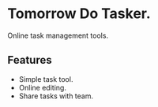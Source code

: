 # Tomorrow Do Tasker.
Online task management tools.

## Features
* Simple task tool.
* Online editing.
* Share tasks with team.


